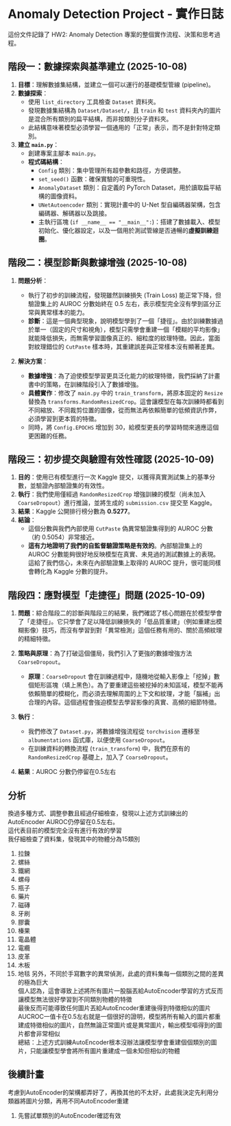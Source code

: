 # Anomaly Detection Project - 實作日誌

這份文件記錄了 HW2: Anomaly Detection 專案的整個實作流程、決策和思考過程。

## 階段一：數據探索與基準建立 (2025-10-08)

1.  **目標**：理解數據集結構，並建立一個可以運行的基礎模型管線 (pipeline)。
2.  **數據探索**：
    *   使用 `list_directory` 工具檢查 `Dataset` 資料夾。
    *   發現數據集結構為 `Dataset/Dataset/`，且 `train` 和 `test` 資料夾內的圖片是混合所有類別的扁平結構，而非按類別分子資料夾。
    *   此結構意味著模型必須學習一個通用的「正常」表示，而不是針對特定類別。
3.  **建立 `main.py`**：
    *   創建專案主腳本 `main.py`。
    *   **程式碼結構**：
        *   `Config` 類別：集中管理所有超參數和路徑，方便調整。
        *   `set_seed()` 函數：確保實驗的可重現性。
        *   `AnomalyDataset` 類別：自定義的 PyTorch Dataset，用於讀取扁平結構的圖像資料。
        *   `UNetAutoencoder` 類別：實現計畫中的 U-Net 型自編碼器架構，包含編碼器、解碼器以及跳接。
        *   主執行區塊 (`if __name__ == "__main__":`)：搭建了數據載入、模型初始化、優化器設定，以及一個用於測試管線是否通暢的**虛擬訓練迴圈**。

## 階段二：模型診斷與數據增強 (2025-10-08)

1.  **問題分析**：
    *   執行了初步的訓練流程，發現雖然訓練損失 (Train Loss) 能正常下降，但驗證集上的 AUROC 分數始終在 0.5 左右，表示模型完全沒有學到區分正常與異常樣本的能力。
    *   **診斷**：這是一個典型現象，說明模型學到了一個「捷徑」。由於訓練數據過於單一（固定的尺寸和視角），模型只需學會重建一個「模糊的平均影像」就能降低損失，而無需學習圖像真正的、細粒度的紋理特徵。因此，當面對紋理錯位的 `CutPaste` 樣本時，其重建誤差與正常樣本沒有顯著差異。

2.  **解決方案**：
    *   **數據增強**：為了迫使模型學習更具泛化能力的紋理特徵，我們採納了計畫書中的策略，在訓練階段引入了數據增強。
    *   **具體實作**：修改了 `main.py` 中的 `train_transform`，將原本固定的 `Resize` 替換為 `transforms.RandomResizedCrop`。這會讓模型在每次訓練時都看到不同縮放、不同裁剪位置的圖像，從而無法再依賴簡單的低頻資訊作弊，必須學習到更本質的特徵。
    *   同時，將 `Config.EPOCHS` 增加到 30，給模型更長的學習時間來適應這個更困難的任務。

## 階段三：初步提交與驗證有效性確認 (2025-10-09)

1.  **目的**：使用已有模型進行一次 Kaggle 提交，以獲得真實測試集上的基準分數，並驗證內部驗證集的有效性。
2.  **執行**：我們使用僅經過 `RandomResizedCrop` 增強訓練的模型（尚未加入 `CoarseDropout`）進行推論，並將生成的 `submission.csv` 提交至 Kaggle。
3.  **結果**：Kaggle 公開排行榜分數為 **0.5277**。
4.  **結論**：
    *   這個分數與我們內部使用 `CutPaste` 偽異常驗證集得到的 AUROC 分數（約 0.5054）非常接近。
    *   **這有力地證明了我們的自監督驗證策略是有效的**。內部驗證集上的 AUROC 分數能夠很好地反映模型在真實、未見過的測試數據上的表現。這給了我們信心，未來在內部驗證集上取得的 AUROC 提升，很可能同樣會轉化為 Kaggle 分數的提升。

## 階段四：應對模型「走捷徑」問題 (2025-10-09)

1.  **問題**：綜合階段二的診斷與階段三的結果，我們確認了核心問題在於模型學會了「走捷徑」。它只學會了足以降低訓練損失的「低品質重建」（例如重建出模糊影像）技巧，而沒有學習到對「異常檢測」這個任務有用的、關於高頻紋理的精細特徵。

2.  **策略與原理**：為了打破這個僵局，我們引入了更強的數據增強方法 `CoarseDropout`。
    *   **原理**：`CoarseDropout` 會在訓練過程中，隨機地從輸入影像上「挖掉」數個矩形區塊（填上黑色）。為了要重建這些被挖掉的未知區域，模型不能再依賴簡單的模糊化，而必須去理解周圍的上下文和紋理，才能「腦補」出合理的內容。這個過程會強迫模型去學習影像的真實、高頻的細節特徵。

3.  **執行**：
    *   我們修改了 `Dataset.py`，將數據增強流程從 `torchvision` 遷移至 `albumentations` 函式庫，以便使用 `CoarseDropout`。
    *   在訓練資料的轉換流程 (`train_transform`) 中，我們在原有的 `RandomResizedCrop` 基礎上，加入了 `CoarseDropout`。

4.  **結果**：AUROC 分數仍停留在0.5左右

## 分析
換過多種方式、調整參數且經過仔細檢查，發現以上述方式訓練出的AutoEncoder AUROC仍停留在0.5左右。  
這代表目前的模型完全沒有進行有效的學習  
我仔細檢查了資料集，發現其中的物體分為15類別 
1. 拉鍊
2. 螺絲
3. 鐵網
4. 螺母
5. 瓶子
6. 藥片
7. 磁磚
8. 牙刷
9. 膠囊
10. 榛果
11. 電晶體
12. 電纜
13. 皮革
14. 木板
15. 地毯
另外，不同於手寫數字的異常偵測，此處的資料集每一個類別之間的差異的極為巨大  
個人認為，這會導致上述將所有圖片一股腦丟給AutoEncoder學習的方式反而讓模型無法很好學習到不同類別物體的特徵  
最後反而可能導致任何圖片丟給AutoEncoder重建後得到特徵相似的圖片  
AUCROC一值卡在0.5左右就是一個很好的證明，模型將所有輸入的圖片都重建成特徵相似的圖片，自然無論正常圖片或是異常圖片，輸出模型嘔得到的圖片都會非常相似  
總結：上述方式訓練AutoEncoder根本沒辦法讓模型學會重建個個類別的圖片，只能讓模型學會將所有圖片重建成一個未知但相似的物體


## 後續計畫
考慮到AutoEncoder的架構都弄好了，再換其他的不太好，此處我決定先利用分類器將圖片分類，再用不同AutoEncoder重建
1. 先嘗試單類別的AutoEncoder確認有效
